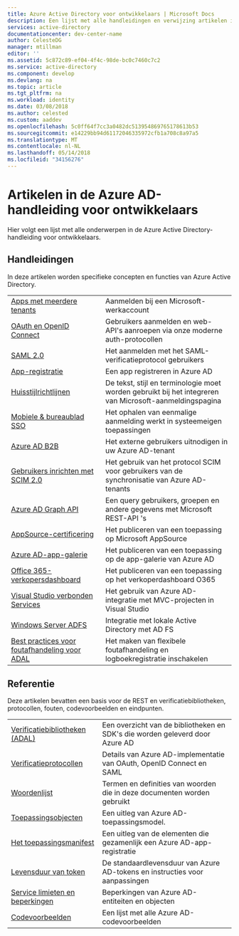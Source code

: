 ```yaml
---
title: Azure Active Directory voor ontwikkelaars | Microsoft Docs
description: Een lijst met alle handleidingen en verwijzing artikelen in de Azure Active Directory-handleiding voor ontwikkelaars.
services: active-directory
documentationcenter: dev-center-name
author: CelesteDG
manager: mtillman
editor: ''
ms.assetid: 5c872c89-ef04-4f4c-98de-bc0c7460c7c2
ms.service: active-directory
ms.component: develop
ms.devlang: na
ms.topic: article
ms.tgt_pltfrm: na
ms.workload: identity
ms.date: 03/08/2018
ms.author: celested
ms.custom: aaddev
ms.openlocfilehash: 5c0ff64f7cc3a0482dc513954869765178613b53
ms.sourcegitcommit: e14229bb94d61172046335972cfb1a708c8a97a5
ms.translationtype: MT
ms.contentlocale: nl-NL
ms.lasthandoff: 05/14/2018
ms.locfileid: "34156276"
---
```

# <a name="articles-in-the-azure-ad-developer-guide"></a>Artikelen in de Azure AD-handleiding voor ontwikkelaars
Hier volgt een lijst met alle onderwerpen in de Azure Active Directory-handleiding voor ontwikkelaars.

## <a name="guides"></a>Handleidingen
In deze artikelen worden specifieke concepten en functies van Azure Active Directory.

|                                                                                                                                 |  |
| ------------------------------------------------------------------------------------------------------------------------------- | --- |
| [Apps met meerdere tenants](active-directory-devhowto-multi-tenant-overview.md)                                                         | Aanmelden bij een Microsoft-werkaccount |
| [OAuth en OpenID Connect](active-directory-protocols-openid-connect-code.md)                                                     | Gebruikers aanmelden en web-API's aanroepen via onze moderne auth-protocollen |
| [SAML 2.0](active-directory-saml-protocol-reference.md)                                                                         | Het aanmelden met het SAML-verificatieprotocol gebruikers |
| [App-registratie](active-directory-integrating-applications.md)                                                                | Een app registreren in Azure AD |
| [Huisstijlrichtlijnen](active-directory-branding-guidelines.md)                                                                  | De tekst, stijl en terminologie moet worden gebruikt bij het integreren van Microsoft-aanmeldingspagina |
| [Mobiele & bureaublad SSO](active-directory-sso-android.md)                                                                         | Het ophalen van eenmalige aanmelding werkt in systeemeigen toepassingen |
| [Azure AD B2B](../active-directory-b2b-what-is-azure-ad-b2b.md)                                                                 | Het externe gebruikers uitnodigen in uw Azure AD-tenant |
| [Gebruikers inrichten met SCIM 2.0](../active-directory-scim-provisioning.md)                                                     | Het gebruik van het protocol SCIM voor gebruikers van de synchronisatie van Azure AD-tenants |
| [Azure AD Graph API](active-directory-graph-api.md)                                                                             | Een query gebruikers, groepen en andere gegevens met Microsoft REST-API 's |
| [AppSource-certificering](active-directory-devhowto-appsource-certified.md)                                                     | Het publiceren van een toepassing op Microsoft AppSource |
| [Azure AD-app-galerie](active-directory-app-gallery-listing.md)                                                                 |Het publiceren van een toepassing op de app-galerie van Azure AD|
| [Office 365-verkopersdashboard](https://msdn.microsoft.com/office/office365/howto/submit-web-apps-seller-dashboard)               | Het publiceren van een toepassing op het verkoperdashboard O365 |
| [Visual Studio verbonden Services](vs-active-directory-dotnet-getting-started.md)                                               | Het gebruik van Azure AD-integratie met MVC-projecten in Visual Studio |
| [Windows Server ADFS](https://technet.microsoft.com/windows-server-docs/identity/ad-fs/overview/ad-fs-scenarios-for-developers) | Integratie met lokale Active Directory met AD FS |
| [Best practices voor foutafhandeling voor ADAL](https://docs.microsoft.com/azure/active-directory/develop/active-directory-devhowto-adal-error-handling) | Het maken van flexibele foutafhandeling en logboekregistratie inschakelen |

## <a name="reference"></a>Referentie
Deze artikelen bevatten een basis voor de REST en verificatiebibliotheken, protocollen, fouten, codevoorbeelden en eindpunten.

|                                                                                     | |
| ----------------------------------------------------------------------------------- | --- |
| [Verificatiebibliotheken (ADAL)](active-directory-authentication-libraries.md)     | Een overzicht van de bibliotheken en SDK's die worden geleverd door Azure AD |
| [Verificatieprotocollen](active-directory-authentication-protocols.md)            | Details van Azure AD-implementatie van OAuth, OpenID Connect en SAML |
| [Woordenlijst](active-directory-dev-glossary.md)                                        | Termen en definities van woorden die in deze documenten worden gebruikt |
| [Toepassingsobjecten](active-directory-application-objects.md)                      | Een uitleg van Azure AD-toepassingsmodel. |
| [Het toepassingsmanifest](active-directory-application-manifest.md)                    | Een uitleg van de elementen die gezamenlijk een Azure AD-app-registratie |
| [Levensduur van token](../active-directory-configurable-token-lifetimes.md)              | De standaardlevensduur van Azure AD-tokens en instructies voor aanpassingen |
| [Service limieten en beperkingen](../active-directory-service-limits-restrictions.md) | Beperkingen van Azure AD-entiteiten en objecten |
| [Codevoorbeelden](active-directory-code-samples.md)                                    | Een lijst met alle Azure AD-codevoorbeelden |
